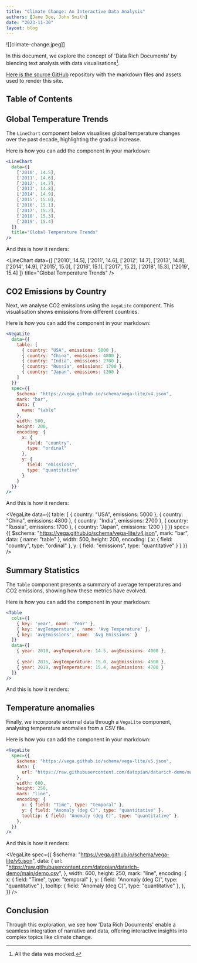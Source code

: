 ```yaml
---
title: "Climate Change: An Interactive Data Analysis"
authors: [Jane Doe, John Smith]
date: "2023-11-30"
layout: blog
---
```


![[climate-change.jpeg]]

In this document, we explore the concept of 'Data Rich Documents' by blending text analysis with data visualisations[^1].

[^1]: All the data was mocked.

[Here is the source GitHub](https://github.com/datopian/datarich-demo) repository with the markdown files and assets used to render this site.
## Table of Contents

## Global Temperature Trends

The `LineChart` component below visualises global temperature changes over the past decade, highlighting the gradual increase.

Here is how you can add the component in your markdown:

```jsx
<LineChart 
  data={[
    ['2010', 14.5],
    ['2011', 14.6],
    ['2012', 14.7],
    ['2013', 14.8],
    ['2014', 14.9],
    ['2015', 15.0],
    ['2016', 15.1],
    ['2017', 15.2],
    ['2018', 15.3],
    ['2019', 15.4]
  ]}
  title="Global Temperature Trends"
/>
```

And this is how it renders:

<LineChart 
  data={[
    ['2010', 14.5],
    ['2011', 14.6],
    ['2012', 14.7],
    ['2013', 14.8],
    ['2014', 14.9],
    ['2015', 15.0],
    ['2016', 15.1],
    ['2017', 15.2],
    ['2018', 15.3],
    ['2019', 15.4]
  ]}
  title="Global Temperature Trends"
/>

## CO2 Emissions by Country

Next, we analyse CO2 emissions using the `VegaLite` component. This visualisation shows emissions from different countries.

Here is how you can add the component in your markdown:

```jsx
<VegaLite
  data={{
    table: [
      { country: "USA", emissions: 5000 },
      { country: "China", emissions: 4800 },
      { country: "India", emissions: 2700 },
      { country: "Russia", emissions: 1700 },
      { country: "Japan", emissions: 1200 }
    ]
  }}
  spec={{
    $schema: "https://vega.github.io/schema/vega-lite/v4.json",
    mark: "bar",
    data: {
      name: "table"
    },
    width: 500,
    height: 200,
    encoding: {
      x: {
        field: "country", 
        type: "ordinal"
      },
      y: {
        field: "emissions",
        type: "quantitative"
      }
    }
  }}
/>
```

And this is how it renders:

<VegaLite
  data={{
    table: [
      { country: "USA", emissions: 5000 },
      { country: "China", emissions: 4800 },
      { country: "India", emissions: 2700 },
      { country: "Russia", emissions: 1700 },
      { country: "Japan", emissions: 1200 }
    ]
  }}
  spec={{
    $schema: "https://vega.github.io/schema/vega-lite/v4.json",
    mark: "bar",
    data: {
      name: "table"
    },
    width: 500,
    height: 200,
    encoding: {
      x: {
        field: "country", 
        type: "ordinal"
      },
      y: {
        field: "emissions",
        type: "quantitative"
      }
    }
  }}
/>

## Summary Statistics

The `Table` component presents a summary of average temperatures and CO2 emissions, showing how these metrics have evolved.

Here is how you can add the component in your markdown:

```jsx
<Table 
  cols={[
    { key: 'year', name: 'Year' },
    { key: 'avgTemperature', name: 'Avg Temperature' },
    { key: 'avgEmissions', name: 'Avg Emissions' }
  ]} 
  data={[
    { year: 2010, avgTemperature: 14.5, avgEmissions: 4000 },
    
    { year: 2015, avgTemperature: 15.0, avgEmissions: 4500 },
    { year: 2019, avgTemperature: 15.4, avgEmissions: 4700 }
  ]}
/>
```

And this is how it renders:

<Table 
  cols={[
    { key: 'year', name: 'Year' },
    { key: 'avgTemperature', name: 'Avg Temperature' },
    { key: 'avgEmissions', name: 'Avg Emissions' }
  ]} 
  data={[
    { year: 2010, avgTemperature: 14.5, avgEmissions: 4000 },
    { year: 2015, avgTemperature: 15.0, avgEmissions: 4500 },
    { year: 2019, avgTemperature: 15.4, avgEmissions: 4700 }
  ]}
/>

## Temperature anomalies

Finally, we incorporate external data through a `VegaLite` component, analysing temperature anomalies from a CSV file.

Here is how you can add the component in your markdown:

```jsx
<VegaLite
  spec={{
    $schema: "https://vega.github.io/schema/vega-lite/v5.json",
    data: {
      url: "https://raw.githubusercontent.com/datopian/datarich-demo/main/demo.csv",
    },
    width: 600,
    height: 250,
    mark: "line",
    encoding: {
      x: { field: "Time", type: "temporal" },
      y: { field: "Anomaly (deg C)", type: "quantitative" },
      tooltip: { field: "Anomaly (deg C)", type: "quantitative" },
    },
  }}
/>
```

And this is how it renders:

<VegaLite
  spec={{
    $schema: "https://vega.github.io/schema/vega-lite/v5.json",
    data: {
      url: "https://raw.githubusercontent.com/datopian/datarich-demo/main/demo.csv",
    },
    width: 600,
    height: 250,
    mark: "line",
    encoding: {
      x: { field: "Time", type: "temporal" },
      y: { field: "Anomaly (deg C)", type: "quantitative" },
      tooltip: { field: "Anomaly (deg C)", type: "quantitative" },
    },
  }}
/>

## Conclusion

Through this exploration, we see how 'Data Rich Documents' enable a seamless integration of narrative and data, offering interactive insights into complex topics like climate change.

